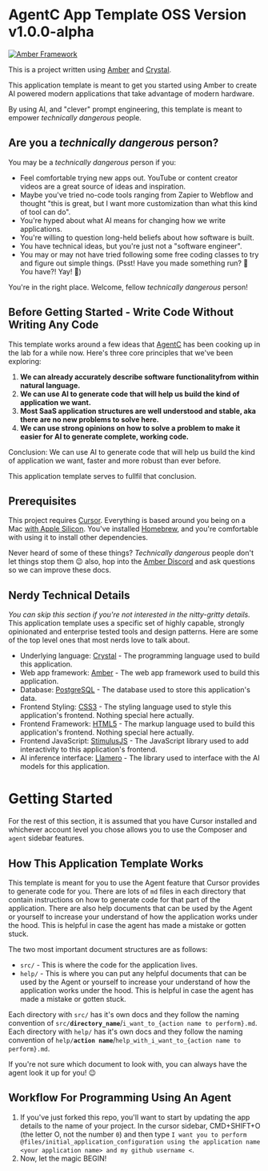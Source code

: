 # AgentC App Template OSS Version v1.0.0-alpha

[![Amber Framework](https://img.shields.io/badge/using-amber_framework-orange.svg)](https://amberframework.org)

This is a project written using [Amber](https://amberframework.org) and [Crystal](https://crystal-lang.org/).

This application template is meant to get you started using Amber to create AI powered modern applications that take advantage of modern hardware.

By using AI, and "clever" prompt engineering, this template is meant to empower _technically dangerous_ people.

## Are you a _technically dangerous_ person?

You may be a _technically dangerous_ person if you:
- Feel comfortable trying new apps out. YouTube or content creator videos are a great source of ideas and inspiration.
- Maybe you've tried no-code tools ranging from Zapier to Webflow and thought "this is great, but I want more customization than what this kind of tool can do".
- You're hyped about what AI means for changing how we write applications.
- You're willing to question long-held beliefs about how software is built.
- You have technical ideas, but you're just not a "software engineer".
- You may or may not have tried following some free coding classes to try and figure out simple things. (Psst! Have you made something run? 🤨 You have?! Yay! 👏)

You're in the right place. Welcome, fellow _technically dangerous_ person!

## Before Getting Started - Write Code Without Writing Any Code

This template works around a few ideas that [AgentC](https://agentc.consulting) has been cooking up in the lab for a while now. Here's three core principles that we've been exploring:
1. **We can already accurately describe software functionalityfrom within natural language.**
2. **We can use AI to generate code that will help us build the kind of application we want.**
3. **Most SaaS application structures are well understood and stable, aka there are no new problems to solve here.**
4. **We can use strong opinions on how to solve a problem to make it easier for AI to generate complete, working code.**

Conclusion: We can use AI to generate code that will help us build the kind of application we want, faster and more robust than ever before.

This application template serves to fullfil that conclusion.

## Prerequisites

This project requires [Cursor](https://www.cursor.sh/). 
Everything is based around you being on a Mac [with Apple Silicon](https://support.apple.com/en-us/HT211849).
You've installed [Homebrew](https://brew.sh/), and you're comfortable with using it to install other dependencies.

Never heard of some of these things? _Technically dangerous_ people don't let things stop them 😉 also, hop into the [Amber Discord](https://discord.gg/JKCczAEh4D) and ask questions so we can improve these docs.

## Nerdy Technical Details

_You can skip this section if you're not interested in the nitty-gritty details._ This application template uses a specific set of highly capable, strongly opinionated and enterprise tested tools and design patterns. Here are some of the top level ones that most nerds love to talk about.

- Underlying language: [Crystal](https://crystal-lang.org/) - The programming language used to build this application.
- Web app framework: [Amber](https://amberframework.org) - The web app framework used to build this application.
- Database: [PostgreSQL](https://www.postgresql.org/) - The database used to store this application's data.
- Frontend Styling: [CSS3](https://developer.mozilla.org/en-US/docs/Web/CSS) - The styling language used to style this application's frontend. Nothing special here actually.
- Frontend Framework: [HTML5](https://developer.mozilla.org/en-US/docs/Web/HTML) - The markup language used to build this application's frontend. Nothing special here actually.
- Frontend JavaScript: [StimulusJS](https://stimulus.hotwired.dev/) - The JavaScript library used to add interactivity to this application's frontend.
- AI inference interface: [Llamero](https://github.com/crimson-knight/llamero) - The library used to interface with the AI models for this application.

# Getting Started
For the rest of this section, it is assumed that you have Cursor installed and whichever account level you chose allows you to use the Composer and `agent` sidebar features.

## How This Application Template Works

This template is meant for you to use the Agent feature that Cursor provides to generate code for you. There are lots of `md` files in each directory that contain instructions on how to generate code for that part of the application. There are also help documents that can be used by the Agent or yourself to increase your understand of how the application works under the hood. This is helpful in case the agent has made a mistake or gotten stuck.

The two most important document structures are as follows:
- `src/` - This is where the code for the application lives.
- `help/` - This is where you can put any helpful documents that can be used by the Agent or yourself to increase your understand of how the application works under the hood. This is helpful in case the agent has made a mistake or gotten stuck.

Each directory with `src/` has it's own docs and they follow the naming convention of `src/`**`directory_name`**/`i_want_to_{action name to perform}.md`.
Each directory with `help/` has it's own docs and they follow the naming convention of `help/`**`action name`**/`help_with_i_want_to_{action name to perform}.md`.

If you're not sure which document to look with, you can always have the agent look it up for you! 😉

## Workflow For Programming Using An Agent

1. If you've just forked this repo, you'll want to start by updating the app details to the name of your project.
  In the cursor sidebar, CMD+SHIFT+O (the letter O, not the number `0`) and then type `I want you to perform @files/initial_application_configuration using the application name <your application name> and my github username <`.
2. Now, let the magic BEGIN!


